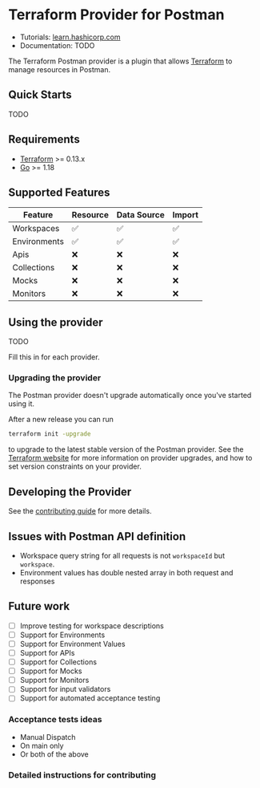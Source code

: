 # Terraform Provider for Postman

- Tutorials:
  [learn.hashicorp.com](https://learn.hashicorp.com/terraform?track=getting-started#getting-started)
- Documentation: TODO

The Terraform Postman provider is a plugin that allows
[Terraform](https://www.terraform.io) to manage resources in Postman.

## Quick Starts

TODO

## Requirements

- [Terraform](https://www.terraform.io/downloads.html) >= 0.13.x
- [Go](https://golang.org/doc/install) >= 1.18

## Supported Features

| Feature      | Resource           | Data Source        | Import             |
| ------------ | ------------------ | ------------------ | ------------------ |
| Workspaces   | :white_check_mark: | :white_check_mark: | :white_check_mark: |
| Environments | :white_check_mark: | :white_check_mark: | :white_check_mark: |
| Apis         | :x:                | :x:                | :x:                |
| Collections  | :x:                | :x:                | :x:                |
| Mocks        | :x:                | :x:                | :x:                |
| Monitors     | :x:                | :x:                | :x:                |

## Using the provider

TODO

Fill this in for each provider.

### Upgrading the provider

The Postman provider doesn't upgrade automatically once you've started using it.

After a new release you can run

```bash
terraform init -upgrade
```

to upgrade to the latest stable version of the Postman provider. See the
[Terraform website](https://www.terraform.io/docs/configuration/providers.html#provider-versions)
for more information on provider upgrades, and how to set version constraints on
your provider.

## Developing the Provider

See the [contributing guide](./CONTRIBUTING.md) for more details.

## Issues with Postman API definition

- Workspace query string for all requests is not `workspaceId` but `workspace`.
- Environment values has double nested array in both request and responses

## Future work

- [ ] Improve testing for workspace descriptions
- [ ] Support for Environments
- [ ] Support for Environment Values
- [ ] Support for APIs
- [ ] Support for Collections
- [ ] Support for Mocks
- [ ] Support for Monitors
- [ ] Support for input validators
- [ ] Support for automated acceptance testing

### Acceptance tests ideas

- Manual Dispatch
- On main only
- Or both of the above

### Detailed instructions for contributing

<!-- TODO -->
